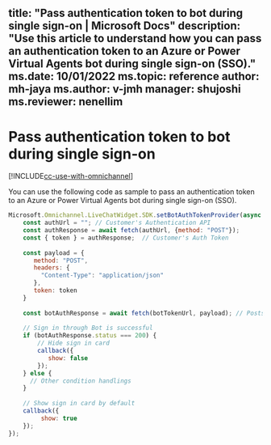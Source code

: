 title: "Pass authentication token to bot during single sign-on | Microsoft Docs"
description: "Use this article to understand how you can pass an authentication token to an Azure or Power Virtual Agents bot during single sign-on (SSO)."
ms.date: 10/01/2022
ms.topic: reference
author: mh-jaya
ms.author: v-jmh
manager: shujoshi
ms.reviewer: nenellim
---

# Pass authentication token to bot during single sign-on

[!INCLUDE[cc-use-with-omnichannel](../includes/cc-use-with-omnichannel.md)]

You can use the following code as sample to pass an authentication token to an Azure or Power Virtual Agents bot during single sign-on (SSO).

```JavaScript
Microsoft.Omnichannel.LiveChatWidget.SDK.setBotAuthTokenProvider(async (botTokenUrl, callback) => {
    const authUrl = ""; // Customer's Authentication API
    const authResponse = await fetch(authUrl, {method: "POST"});
    const { token } = authResponse;  // Customer's Auth Token
 
    const payload = {
       method: "POST",
       headers: {
         "Content-Type": "application/json"
       },
       token: token
    }
 
    const botAuthResponse = await fetch(botTokenUrl, payload); // Posts Auth Token to Bot directly
   
    // Sign in through Bot is successful
    if (botAuthResponse.status === 200) {
        // Hide sign in card
        callback({
           show: false
        });
    } else {
      // Other condition handlings
    }
   
    // Show sign in card by default
    callback({
         show: true
    });
});
```